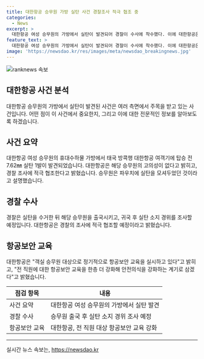 ```yaml
---
title: 대한항공 승무원 가방 실탄 사건 경찰조사 적극 협조 중
categories:
  - News
excerpt: >
  대한항공 여성 승무원의 가방에서 실탄이 발견되어 경찰이 수사에 착수했다. 이에 대한항공은 해당 승무원의 고의성이 없다고 밝혀, 경찰 조사에 적극 협조할 것이라고 전했다. 승무원은 본가 이삿짐 속에서 가져온 파우치를 가방에 넣어둔 것으로 설명했으며, 대한항공은 이를 계기로 항공보안 교육을 더 강화할 예정이라고 밝혔다. 해당 승무원은 출국하도록 했으며, 경찰은 귀국 후 실탄 소지 경위를 조사할 예정이다.
feature_text: >
  대한항공 여성 승무원의 가방에서 실탄이 발견되어 경찰이 수사에 착수했다. 이에 대한항공은 해당 승무원의 고의성이 없다고 밝혀, 경찰 조사에 적극 협조할 것이라고 전했다. 승무원은 본가 이삿짐 속에서 가져온 파우치를 가방에 넣어둔 것으로 설명했으며, 대한항공은 이를 계기로 항공보안 교육을 더 강화할 예정이라고 밝혔다. 해당 승무원은 출국하도록 했으며, 경찰은 귀국 후 실탄 소지 경위를 조사할 예정이다.
image: 'https://newsdao.kr/res/images/meta/newsdao_breakingnews.jpg'
---
```


<p><img src="https://newsdao.kr/res/images/meta/newsdao_breakingnews.jpg" alt="ranknews 속보" /></p>

<h2 data-ke-size="size26">대한항공 사건 분석</h2>

<p data-ke-size="size16">대한항공 승무원의 가방에서 실탄이 발견된 사건은 여러 측면에서 주목을 받고 있는 사건입니다. 어떤 점이 이 사건에서 중요한지, 그리고 이에 대한 전문적인 정보를 알아보도록 하겠습니다.</p>

<h2>사건 요약</h2>

<p data-ke-size="size16">대한항공 여성 승무원의 휴대수하물 가방에서 태국 방콕행 대한항공 여객기에 탑승 전 7.62㎜ 실탄 1발이 발견되었습니다. 대한항공은 해당 승무원의 고의성이 없다고 밝히고, 경찰 조사에 적극 협조한다고 밝혔습니다. 승무원은 파우치에 실탄을 모셔두었던 것이라고 설명했습니다.</p>

<h2>경찰 수사</h2>

<p data-ke-size="size16">경찰은 실탄을 수거한 뒤 해당 승무원을 출국시키고, 귀국 후 실탄 소지 경위를 조사할 예정입니다. 대한항공은 경찰의 조사에 적극 협조할 예정이라고 밝혔습니다.</p>

<h2>항공보안 교육</h2>

<p data-ke-size="size16">대한항공은 "객실 승무원 대상으로 정기적으로 항공보안 교육을 실시하고 있다"고 밝히고, "전 직원에 대한 항공보안 교육을 한층 더 강화해 안전의식을 강화하는 계기로 삼겠다"고 밝혔습니다.</p>

<table>
    <thead>
        <tr>
            <th>점검 항목</th>
            <th>내용</th>
        </tr>
    </thead>
    <tbody>
        <tr>
            <td>사건 요약</td>
            <td>대한항공 여성 승무원의 가방에서 실탄 발견</td>
        </tr>
        <tr>
            <td>경찰 수사</td>
            <td>승무원 출국 후 실탄 소지 경위 조사 예정</td>
        </tr>
        <tr>
            <td>항공보안 교육</td>
            <td>대한항공, 전 직원 대상 항공보안 교육 강화</td>
        </tr>
    </tbody>
</table>

<p><hr></p>
실시간 뉴스 속보는, <a href="https://newsdao.kr" rel="dofollow">https://newsdao.kr</a>


